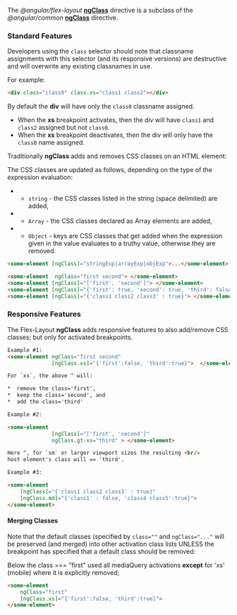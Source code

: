 The *@angular/flex-layout* [**ngClass**](https://github.com/angular/flex-layout/blob/master/src/lib/flexbox/api/class.ts) directive is a subclass of the *@angular/common* [**ngClass**](https://github.com/angular/angular/blob/master/modules/@angular/common/src/directives/ng_class.ts#L43) directive. 

### Standard Features

Developers using the `class` selector should note that classname assignments with this selector (and its responsive versions) are destructive and will overwrite any existing classnames in use.

For example:

```html
<div class="class0" class.xs="class1 class2"></div>
```
By default the **div** will have only the `class0` classname assigned. 

*  When the **xs** breakpoint activates, then the div will have `class1` and `class2` assigned but not `class0`.
*  When the **xs** breakpoint deactivates, then the div will only have the `class0` name assigned.

Traditionally **ngClass** adds and removes CSS classes on an HTML element:

The CSS classes are updated as follows, depending on the type of the expression evaluation:
 * - `string` - the CSS classes listed in the string (space delimited) are added,
 * - `Array` - the CSS classes declared as Array elements are added,
 * - `Object` - keys are CSS classes that get added when the expression given in the value evaluates to a truthy value, otherwise they are removed.

```html
<some-element [ngClass]="stringExp|arrayExp|objExp">...</some-element>

<some-element  ngClass="first second"> </some-element>
<some-element [ngClass]="['first', 'second']"> </some-element>
<some-element [ngClass]="{'first': true, 'second': true, 'third': false}"> </some-element>
<some-element [ngClass]="{'class1 class2 class3' : true}"> </some-element>
```

### Responsive Features

The Flex-Layout **ngClass** adds responsive features to also add/remove CSS classes; but only for activated breakpoints.


```html
Example #1:
<some-element ngClass="first second" 
              [ngClass.xs]="{'first':false, 'third':true}">  </some-element>

For `xs`, the above ^ will:

*  remove the class='first',
*  keep the class='second', and
*  add the class='third'

Example #2:

<some-element 
              [ngClass]="['first', 'second']" 
              ngClass.gt-xs="third" > </some-element>

Here ^, for `sm` or larger viewport sizes the resulting <br/>
host element's class will == 'third'.

Example #3:

<some-element 
    [ngClass]="{'class1 class2 class3' : true}" 
    [ngClass.md]="{'class1' : false, 'class4 class5':true}"> 
</some-element>
```

#### Merging Classes

Note that the default classes (specified by `class=""` and `ngClass="..."` will be preserved (and merged) into other activation class lists UNLESS the breakpoint has specified that a default class should be removed:

Below the class === "first" used all mediaQuery activations **except** for 'xs' (mobile) where it is explicitly removed;

```html
<some-element  
    ngClass="first" 
    [ngClass.xs]="{'first':false, 'third':true}">
</some-element>
```

